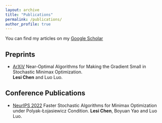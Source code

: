 ```yaml
---
layout: archive
title: "Publications"
permalink: /publications/
author_profile: true
---
```


You can find my articles on my [Google Scholar](https://scholar.google.com/citations?user=ynGzhugAAAAJ&hl=en&oi=ao)

## Preprints

* [ArXiV](https://arxiv.org/abs/2208.05925) Near-Optimal Algorithms for Making the Gradient Small in Stochastic Minimax Optimization.  
  **Lesi Chen** and Luo Luo.


## Conference Publications
* [NeurIPS 2022](https://luoluo-sds.github.io/paper/NIPS2022a.pdf) Faster Stochastic Algorithms for Minimax Optimization under Polyak-Łojasiewicz Condition.
  **Lesi Chen**, Boyuan Yao and Luo Luo.
  
  
